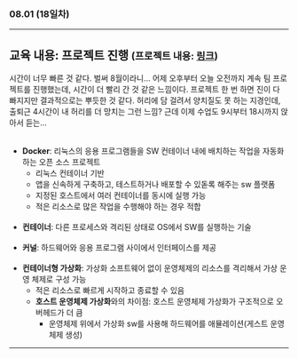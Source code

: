 ###  08.01 (18일차)
---
교육 내용: 프로젝트 진행
<small>(프로젝트 내용: [링크](https://github.com/NopeSieun/Streamlit_SQL_Project
))</small>
---
시간이 너무 빠른 것 같다. 벌써 8월이라니... 어제 오후부터 오늘 오전까지 계속 팀 프로젝트를 진행했는데, 시간이 더 빨리 간 것 같은 느낌이다. 프로젝트 한 번 하면 진이 다 빠지지만 결과적으로는 뿌듯한 것 같다. 허리에 담 걸려서 양치질도 못 하는 지경인데, 출퇴근 4시간이 내 허리를 더 망치는 그런 느낌? 근데 이제 수업도 9시부터 18시까지 앉아서 듣는...
<br><br>

- **Docker**: 리눅스의 응용 프로그램들을 SW 컨테이너 내에 배치하는 작업을 자동화 하는 오픈 소스 프로젝트
  - 리눅스 컨테이너 기반
  - 앱을 신속하게 구축하고, 테스트하거나 배포할 수 있돋록 해주는 sw 플랫폼
  - 지정된 호스트에서 여러 컨테이너를 동시에 실행 가능
  - 적은 리소스로 많은 작업을 수행해야 하는 경우 적합
<br><br>
- **컨테이너**: 다른 프로세스와 격리된 상태로 OS에서 SW를 실행하는  기술
<br><br>
- **커널**: 하드웨어와 응용 프로그램 사이에서 인터페이스를 제공
<br><br>
- **컨테이너형 가상화**: 가상화 소프트웨어 없이 운영체제의 리소스를 격리해서 가상 운영 체제로 구성 가능
  - 적은 리소스로 빠르게 시작하고 종료할 수 있음
  - **호스트 운영체제 가상화**와의 차이점: 호스트 운영체제 가상화가 구조적으로 오버헤드가 더 큼
    - 운영체제 위에서 가상화 sw를 사용해 하드웨어를 애뮬레이션(게스트 운영체제 생성)
***
<br> 


